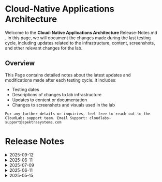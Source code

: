 # Cloud-Native Applications Architecture

Welcome to the **Cloud-Native Applications Architecture** Release-Notes.md . In this page, we will document the changes made during the last testing cycle, including updates related to the infrastructure, content, screenshots, and other relevant changes for the lab.

## Overview

This Page contains detailed notes about the latest updates and modifications made after each testing cycle. It includes:

- Testing dates
- Descriptions of changes to lab infrastructure
- Updates to content or documentation
- Changes to screenshots and visuals used in the lab

`For any further details or inquiries, feel free to reach out to the CloudLabs support team. Email Support: cloudlabs-support@spektrasystems.com`

# Release Notes

<details>
  <summary>2025-09-12</summary>

### Release Date: 2025-09-12

### Summary of Changes

The testing was completed successfully, with no changes required and all components functioning as expected.

### Infrastructure Changes

No modifications required

### Content Changes

No modifications required

### Screenshot Updates

- **Change**: Screenshots are up-to-date.

### Testing Notes

- **Testing Date**: 2025-09-12

### Testing Scope 

Validation covered infrastructure compatibility, lab flow continuity, content accuracy, and screenshot alignment with the latest UI.

</details>

<details>
  <summary>2025-06-11</summary>

### Release Date: 2025-06-11
## Infrastructure Changes

NA

## Content Changes

- **Change**: The most recent testing phase was completed without any issues or complications. All systems performed as expected, and there were no errors or failures encountered during the process.

## Screenshot Updates

- **Change**: Screenshots are up-to-date.

## Testing Notes

- **Testing Date**: 2025-06-11
</details>

<details>
  <summary>2025-07-09</summary>

### Release Date: 2025-07-09

### Summary of Changes

Infrastructure updated to a supported Azure VM image, content validated with error-free testing, and all screenshots refreshed for accuracy.

### Infrastructure Changes

The infrastructure has been updated to use a current and supported image, ensuring alignment with the overall lab flow.

### Content Changes

- **Change**: The most recent testing phase was completed without any issues or complications. All systems performed as expected, and there were no errors or failures encountered during the process.

### Screenshot Updates

- **Change**: Screenshots are up-to-date.

### Testing Notes

- **Testing Date**: 2025-07-09

### Testing Scope 

Validation covered infrastructure compatibility, lab flow continuity, content accuracy, and screenshot alignment with the latest UI.

</details>

<details>
  <summary>2025-06-11</summary>

### Release Date: 2025-06-11
## Infrastructure Changes

NA

## Content Changes

- **Change**: The most recent testing phase was completed without any issues or complications. All systems performed as expected, and there were no errors or failures encountered during the process.

## Screenshot Updates

- **Change**: Screenshots are up-to-date.

## Testing Notes

- **Testing Date**: 2025-06-11
</details>

<details>
  <summary>2025-05-15</summary>

### Release Date: 2025-05-15

## Infrastructure Changes

NA

## Content Changes

- **Change**:
    - Updated lab guide with multiple screenshots.
    - **Getting started page** updated with new CloudLabs UI changes.

## Screenshot Updates

- **Change**: Screenshots are up-to-date.

## Testing Notes

- **Testing Date**: 2025-05-15
</details>

